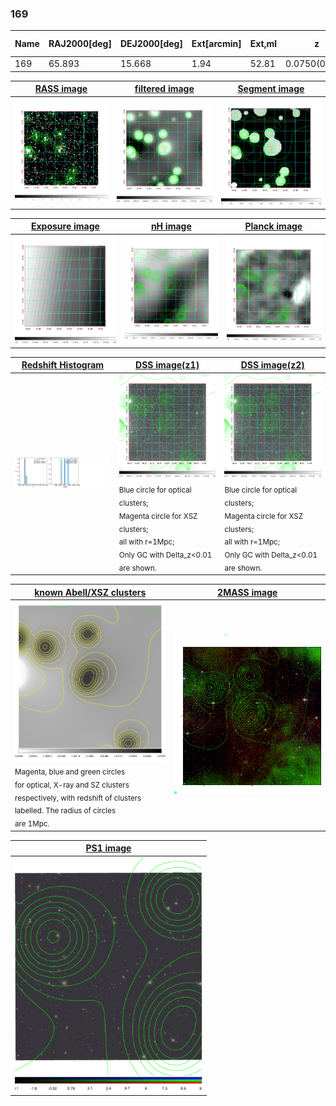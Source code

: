 <div STYLE="page-break-after: always;"></div>

### 169

|Name|RAJ2000[deg]|DEJ2000[deg] |Ext[arcmin]| Ext,ml | z | z_src| C|GC(XSZ,Delta_z<0.01)| GC(OPT,Delta_z<0.01)|GC| R_sig[arcmin] | R500[arcmin] | R500[Mpc]| CRsig[c/s] | CR500[c/s] |L500[1E44 erg/s]|F500[1E-12 erg/s/cm^2]| M500[1E14 Msun]|Tx[keV]|Cnt_sig|Beta|Rc[arcmin]|Comment|Alias|
|---|---|---|---|---|---|------|---|--------|---------|----------|---|---|---|---|---|---|---|---|---|---|---|---|---|---|
|169| 65.893| 15.668| 1.94| 52.81| 0.0750(0.005)| z1,| G| -| -| -| 23.219| 9.557| 0.816| 0.191(0.043)| 0.174(0.039)| 0.388(0.027)| 2.814(0.197)| 1.66(0.06)| 3.00(0.07)| 147.7| 0.911(-0.091+0.063)| 4.485(-0.615+0.439)| -| t058|

|[RASS image](../image/169/169_img.pdf)|[filtered image](../image/169/169_fil.pdf)|[Segment image](../image/169/169_seg.pdf)|
|-------------------|--------------------|-------------------|
| <img src="../image/169/169_img.png" width="300">  | <img src="../image/169/169_fil.png" width="300">   | <img src="../image/169/169_seg.png" width="300">  |

|[Exposure image](../image/169/169_mex.pdf)| [nH image](../image/169/169_nh.pdf)| [Planck image](../image/169/169_p.pdf)|
|-------------------|--------------------|-------------------|
|<img src="../image/169/169_mex.png" width="300">   | <img src="../image/169/169_nh.png" width="300">    | <img src="../image/169/169_p.png" width="300"> |

|[Redshift Histogram](../image/169/169_zg.pdf) | [DSS image(z1)](../image/169/169_dss_z1.pdf)      |  [DSS image(z2)](../image/169/169_dss_z2.pdf)    |
|-------------------|--------------------|-------------------|
|<img src="../image/169/169_zg.png" width="300"> |<img src="../image/169/169_dss_z1.png" width="300"> <sub><br>Blue circle for optical clusters; <br>Magenta circle for XSZ clusters; <br>all with r=1Mpc; <br>Only GC with Delta_z<0.01 are shown. </sub>| <img src="../image/169/169_dss_z2.png" width="300"><sub><br>Blue circle for optical clusters; <br>Magenta circle for XSZ clusters; <br>all with r=1Mpc; <br>Only GC with Delta_z<0.01 are shown. </sub> |

|[known Abell/XSZ clusters](../image/169/169_gc.pdf) | [2MASS image](../image/169/169_2mass.pdf)      |
|-------------------|-------------------|
|<img src=../image/169/169_gc.png width="300"> <br><sub>Magenta, blue and green circles <br>for optical, X-ray and SZ clusters <br>respectively, with redshift of clusters <br>labelled. The radius of circles <br>are 1Mpc.</sub>|<img src="../image/169/169_2mass.png" width="300">  |

|[PS1 image](../image/169/169_ps1.pdf)            |
|-------------------|
| <img src="../image/169/169_ps1.pdf" width="300">  |
